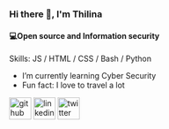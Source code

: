 ### Hi there 👋, I'm Thilina
#### **💻Open source and Information security**

Skills:  JS / HTML / CSS / Bash / Python

-  I’m currently learning Cyber Security 
-  Fun fact: I love to travel a lot 


[<img src='https://cdn.jsdelivr.net/npm/simple-icons@3.0.1/icons/github.svg' alt='github' height='40'>](https://github.com/th1l1n4)  [<img src='https://cdn.jsdelivr.net/npm/simple-icons@3.0.1/icons/linkedin.svg' alt='linkedin' height='40'>](https://www.linkedin.com/in/thilina-herath/)  [<img src='https://cdn.jsdelivr.net/npm/simple-icons@3.0.1/icons/twitter.svg' alt='twitter' height='40'>](https://twitter.com/thilin4_h3r4th)  
